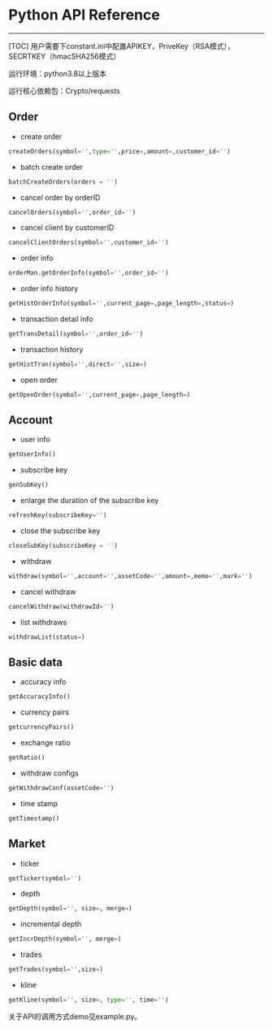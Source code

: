 # Python API Reference

---
[TOC]
用户需要下constant.ini中配置APIKEY，PriveKey（RSA模式），SECRTKEY（hmacSHA256模式）

运行环境：python3.8以上版本

运行核心依赖包：Crypto/requests

## Order

- create order
```python
createOrders(symbol='',type='',price=,amount=,customer_id='')
```
- batch create order
```python
batchCreateOrders(orders = '')
```
- cancel order by orderID
```python
cancelOrders(symbol='',order_id='')
```
- cancel client by customerID
```python
cancelClientOrders(symbol='',customer_id='')
```
- order info
```python
orderMan.getOrderInfo(symbol='',order_id='')
```
- order info history
```python
getHistOrderInfo(symbol='',current_page=,page_length=,status=)
```
- transaction detail info
```python
getTransDetail(symbol='',order_id='')
```
- transaction history
```python
getHistTran(symbol='',direct='',size=)
```
- open order
```python
getOpenOrder(symbol='',current_page=,page_length=)
```


## Account
- user info
```python
getUserInfo()
```
- subscribe key
```python
genSubKey()
```
- enlarge the duration of the subscribe key
```python
refreshKey(subscribeKey='')
```

- close the subscribe key
```python
closeSubKey(subscribeKey = '')
```
- withdraw
```python
withdraw(symbol='',account='',assetCode='',amount=,memo='',mark='')
```

- cancel withdraw
```python
cancelWithdraw(withdrawId='')
```
- list withdraws
```python
withdrawList(status=)
```


## Basic data
- accuracy info
```python
getAccuracyInfo()
```
- currency pairs
```python
getcurrencyPairs()
```
- exchange ratio
```python
getRatio()
```
- withdraw configs
```python
getWithdrawConf(assetCode='')
```
- time stamp
```python
getTimestamp()
```

## Market

- ticker
```python
getTicker(symbol='')
```
- depth
```python
getDepth(symbol='', size=, merge=)
```
- incremental depth
```python
getIncrDepth(symbol='', merge=)
```

- trades
```python
getTrades(symbol='',size=)
```
- kline
```python
getKline(symbol='', size=, type='', time='')
```

关于API的调用方式demo见example.py。